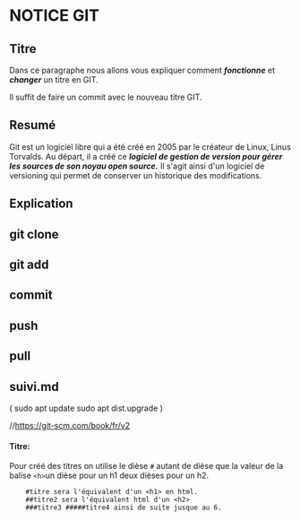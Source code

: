 <h1>NOTICE GIT</h1>

<h2>Titre</h2>
Dans ce paragraphe nous allons vous expliquer comment <em><strong>fonctionne</strong></em> et <em><strong>changer</strong></em> un titre en GIT.
<p>Il suffit de faire un commit avec le nouveau titre GIT.</p>
<h2>Resumé</h2>
Git est un logiciel libre qui a été créé en 2005 par le créateur de Linux, Linus Torvalds. Au départ, il a créé ce <em><strong>logiciel de gestion de version pour gérer les sources de son noyau open source.</em></strong> Il s'agit ainsi d'un logiciel de versioning qui permet de conserver un historique des modifications.
<h2>Explication</h2>
<h2>git clone</h2>
<h2>git add</h2>
<h2>commit</h2>
<h2>push</h2>
<h2>pull</h2>
<h2>suivi.md</h2>
( sudo apt update
sudo apt dist.upgrade )

//https://git-scm.com/book/fr/v2

#### Titre:

Pour créé des titres on utilise le dièse `#`  autant de dièse que la valeur de la balise  `<h>`un dièse pour un h1 deux dièses pour un h2. 
 		
 		
 		#titre sera l'équivalent d'un <h1> en html.
  		##titre2 sera l'équivalent html d'un <h2>
  		###titre3 #####titre4 ainsi de suite jusque au 6.   
